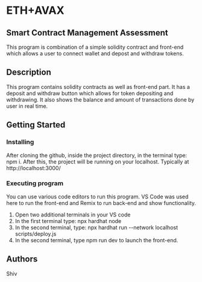 # ETH+AVAX
## Smart Contract Management Assessment

This program is combination of a simple solidity contract and front-end which allows a user to connect wallet and depost and withdraw tokens.




## Description

This program contains solidity contracts as well as front-end part. It has a deposit and withdraw button which allows for token depositing and withdrawing. It also shows the balance and amount of transactions done by user in real time.



## Getting Started

### Installing

After cloning the github, inside the project directory, in the terminal type: npm i.
After this, the project will be running on your localhost. 
Typically at http://localhost:3000/

### Executing program

You can use various code editors to run this program. VS Code was used here to run the front-end and Remix to run back-end and show functionality.

1. Open two additional terminals in your VS code
2. In the first terminal type: npx hardhat node
3. In the second terminal, type: npx hardhat run --network localhost scripts/deploy.js
4. In the second terminal, type npm run dev to launch the front-end.

## Authors
Shiv  
